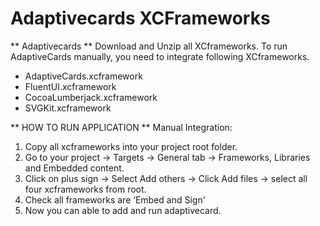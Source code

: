 # Adaptivecards XCFrameworks

** Adaptivecards **
Download and Unzip all XCframeworks. To run AdaptiveCards manually, you need to integrate following XCframeworks.

* AdaptiveCards.xcframework
* FluentUI.xcframework
* CocoaLumberjack.xcframework
* SVGKit.xcframework


** HOW TO RUN APPLICATION **
Manual Integration:
1. Copy all xcframeworks into your project root folder.
2. Go to your project -> Targets -> General tab -> Frameworks, Libraries and Embedded content.
3. Click on plus sign -> Select Add others -> Click Add files -> select all four xcframeworks from root.
4. Check all frameworks are ‘Embed and Sign'
5. Now you can able to add and run adaptivecard.
